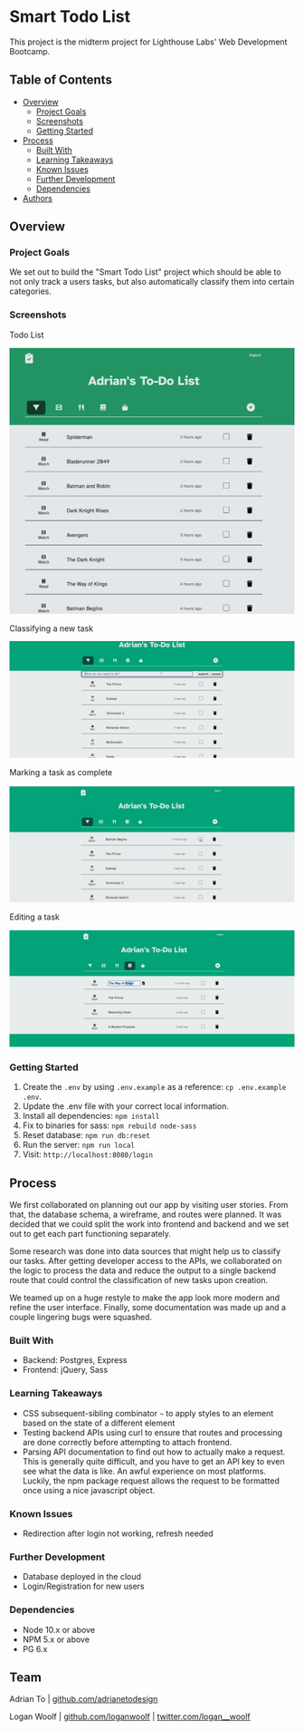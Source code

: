 # Smart Todo List

This project is the midterm project for Lighthouse Labs' Web Development Bootcamp.

## Table of Contents

- [Overview](#overview)
  - [Project Goals](#project-goals)
  - [Screenshots](#screenshots)
  - [Getting Started](#getting-started)
- [Process](#process)
  - [Built With](#built-with)
  - [Learning Takeaways](#learning-takeaways)
  - [Known Issues](#known-issues)
  - [Further Development](#further-development)
  - [Dependencies](#dependencies)
- [Authors](#authors)

## Overview

### Project Goals

We set out to build the "Smart Todo List" project which should be able to not only track a users tasks, but also automatically classify them into certain categories.

### Screenshots

Todo List

![Overview](./docs/overview.png)

Classifying a new task

![Classifying a new task](./docs/classify.gif)

Marking a task as complete

![Marking a task as complete](./docs/mark-done.gif)

Editing a task

![Editing a task](./docs/edit-tasks.gif)

### Getting Started
1. Create the `.env` by using `.env.example` as a reference: `cp .env.example .env`.
2. Update the .env file with your correct local information.
4. Install all dependencies: `npm install`
5. Fix to binaries for sass: `npm rebuild node-sass`
6. Reset database: `npm run db:reset`
7. Run the server: `npm run local`
8. Visit: `http://localhost:8080/login` 

## Process

We first collaborated on planning out our app by visiting user stories. From that, the database schema, a wireframe, and routes were planned. It was decided that we could split the work into frontend and backend and we set out to get each part functioning separately.

Some research was done into data sources that might help us to classify our tasks. After getting developer access to the APIs, we collaborated on the logic to process the data and reduce the output to a single backend route that could control the classification of new tasks upon creation.

We teamed up on a huge restyle to make the app look more modern and refine the user interface. Finally, some documentation was made up and a couple lingering bugs were squashed.

### Built With

- Backend: Postgres, Express
- Frontend: jQuery, Sass

### Learning Takeaways

- CSS subsequent-sibling combinator `~` to apply styles to an element based on the state of a different element
- Testing backend APIs using curl to ensure that routes and processing are done correctly before attempting to attach frontend.
- Parsing API documentation to find out how to actually make a request. This is generally quite difficult, and you have to get an API key to even see what the data is like. An awful experience on most platforms. Luckily, the npm package request allows the request to be formatted once using a nice javascript object.

### Known Issues

- Redirection after login not working, refresh needed

### Further Development

- Database deployed in the cloud
- Login/Registration for new users

### Dependencies
- Node 10.x or above
- NPM 5.x or above
- PG 6.x

## Team

Adrian To | [github.com/adrianetodesign](https://github.com/adrianetodesign)

Logan Woolf | [github.com/loganwoolf](https://github.com/loganwoolf) | [twitter.com/logan__woolf](https://twitter.com/logan__woolf)
